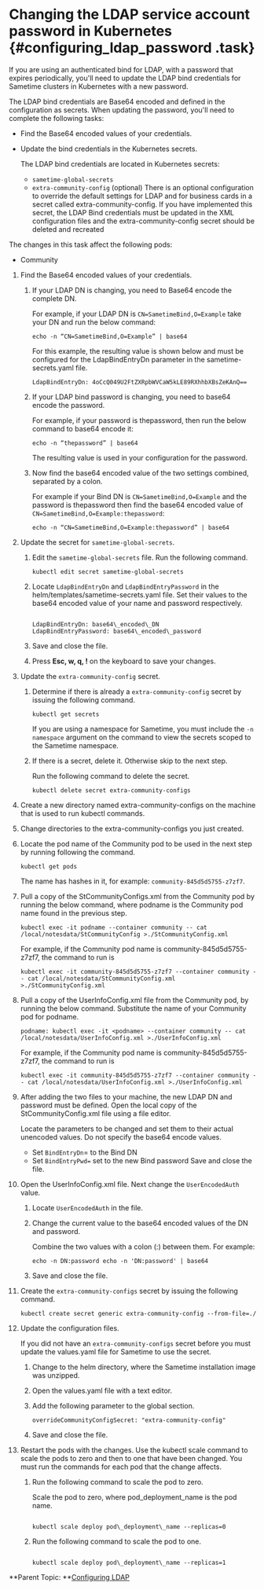 # Changing the LDAP service account password in Kubernetes {#configuring_ldap_password .task}

If you are using an authenticated bind for LDAP, with a password that expires periodically, you'll need to update the LDAP bind credentials for Sametime clusters in Kubernetes with a new password.

The LDAP bind credentials are Base64 encoded and defined in the configuration as secrets. When updating the password, you'll need to complete the following tasks:

-   Find the Base64 encoded values of your credentials.
-   Update the bind credentials in the Kubernetes secrets.

    The LDAP bind credentials are located in Kubernetes secrets:

    -   `sametime-global-secrets`
    -   `extra-community-config` \(optional\)
    There is an optional configuration to override the default settings for LDAP and for business cards in a secret called extra-community-config. If you have implemented this secret, the LDAP Bind credentials must be updated in the XML configuration files and the extra-community-config secret should be deleted and recreated


The changes in this task affect the following pods:

-   Community

1.  Find the Base64 encoded values of your credentials.

    1.  If your LDAP DN is changing, you need to Base64 encode the complete DN.

        For example, if your LDAP DN is `CN=SametimeBind,O=Example` take your DN and run the below command:

        ``` {#codeblock_umn_jds_5tb}
        echo -n “CN=SametimeBind,O=Example” | base64
        ```

        For this example, the resulting value is shown below and must be configured for the LdapBindEntryDn parameter in the sametime-secrets.yaml file.

        ``` {#codeblock_jbp_kds_5tb}
        LdapBindEntryDn: 4oCcQ049U2FtZXRpbWVCaW5kLE89RXhhbXBsZeKAnQ== 
        ```

    2.  If your LDAP bind password is changing, you need to base64 encode the password.

        For example, if your password is thepassword, then run the below command to base64 encode it:

        ``` {#codeblock_rz3_qds_5tb}
        echo -n “thepassword” | base64
        ```

        The resulting value is used in your configuration for the password.

    3.  Now find the base64 encoded value of the two settings combined, separated by a colon.

        For example if your Bind DN is `CN=SametimeBind,O=Example` and the password is thepassword then find the base64 encoded value of `CN=SametimeBind,O=Example:thepassword`:

        ``` {#codeblock_djw_tnj_5tb}
        echo -n “CN=SametimeBind,O=Example:thepassword” | base64 
        ```

2.  Update the secret for `sametime-global-secrets`.

    1.  Edit the `sametime-global-secrets` file. Run the following command.

        ``` {#codeblock_crt_rfs_5tb}
        kubectl edit secret sametime-global-secrets
        ```

    2.  Locate `LdapBindEntryDn` and `LdapBindEntryPassword` in the helm/templates/sametime-secrets.yaml file. Set their values to the base64 encoded value of your name and password respectively.

        ```
        
        LdapBindEntryDn: base64\_encoded\_DN 
        LdapBindEntryPassword: base64\_encoded\_password
        ```

    3.  Save and close the file.

    4.  Press **Esc, w, q, !** on the keyboard to save your changes.

3.  Update the `extra-community-config` secret.

    1.  Determine if there is already a `extra-community-config` secret by issuing the following command.

        ``` {#codeblock_w1g_dp2_vtb}
        kubectl get secrets 
        ```

        If you are using a namespace for Sametime, you must include the `-n namespace` argument on the command to view the secrets scoped to the Sametime namespace.

    2.  If there is a secret, delete it. Otherwise skip to the next step.

        Run the following command to delete the secret.

        ``` {#codeblock_gvp_pp2_vtb}
        kubectl delete secret extra-community-configs
        ```

4.  Create a new directory named extra-community-configs on the machine that is used to run kubectl commands.

5.  Change directories to the extra-community-configs you just created.

6.  Locate the pod name of the Community pod to be used in the next step by running following the command.

    ``` {#codeblock_ank_lkd_xtb}
    kubectl get pods
    ```

    The name has hashes in it, for example: `community-845d5d5755-z7zf7`.

7.  Pull a copy of the StCommunityConfigs.xml from the Community pod by running the below command, where podname is the Community pod name found in the previous step.

    ``` {#codeblock_v2k_wnx_wtb}
    kubectl exec -it podname --container community -- cat /local/notesdata/StCommunityConfig >./StCommunityConfig.xml 
    ```

    For example, if the Community pod name is community-845d5d5755-z7zf7, the command to run is

    ``` {#codeblock_njq_ykd_xtb}
    kubectl exec -it community-845d5d5755-z7zf7 --container community -- cat /local/notesdata/StCommunityConfig.xml >./StCommunityConfig.xml 
    ```

8.  Pull a copy of the UserInfoConfig.xml file from the Community pod, by running the below command. Substitute the name of your Community pod for podname.

    ``` {#codeblock_wtp_d4x_wtb}
    podname: kubectl exec -it <podname> --container community -- cat /local/notesdata/UserInfoConfig.xml >./UserInfoConfig.xml 
    ```

    For example, if the Community pod name is community-845d5d5755-z7zf7, the command to run is

    ``` {#codeblock_ldq_h4x_wtb}
    kubectl exec -it community-845d5d5755-z7zf7 --container community -- cat /local/notesdata/UserInfoConfig.xml >./UserInfoConfig.xml 
    ```

9.  After adding the two files to your machine, the new LDAP DN and password must be defined. Open the local copy of the StCommunityConfig.xml file using a file editor.

    Locate the parameters to be changed and set them to their actual unencoded values. Do not specify the base64 encode values.

    -   Set `BindEntryDn`= to the Bind DN
    -   Set `BindEntryPwd=` set to the new Bind password
    Save and close the file.

10. Open the UserInfoConfig.xml file. Next change the `UserEncodedAuth` value.

    1.  Locate `UserEncodedAuth` in the file.

    2.  Change the current value to the base64 encoded values of the DN and password.

        Combine the two values with a colon \(:\) between them. For example:

        ``` {#codeblock_fzv_1nd_xtb}
        echo -n DN:password echo -n 'DN:password' | base64
        ```

    3.  Save and close the file.

11. Create the `extra-community-configs` secret by issuing the following command.

    ``` {#codeblock_cn4_snd_xtb}
    kubectl create secret generic extra-community-config --from-file=./
    ```

12. Update the configuration files.

    If you did not have an `extra-community-configs` secret before you must update the values.yaml file for Sametime to use the secret.

    1.  Change to the helm directory, where the Sametime installation image was unzipped.

    2.  Open the values.yaml file with a text editor.

    3.  Add the following parameter to the global section.

        ``` {#codeblock_ics_x4d_xtb}
        overrideCommunityConfigSecret: "extra-community-config"
        ```

    4.  Save and close the file.

13. Restart the pods with the changes. Use the kubectl scale command to scale the pods to zero and then to one that have been changed. You must run the commands for each pod that the change affects.

    1.  Run the following command to scale the pod to zero.

        Scale the pod to zero, where pod\_deployment\_name is the pod name.

        ``` {#codeblock_cwz_mwc_d5b}
        
        kubectl scale deploy pod\_deployment\_name --replicas=0
        
        ```

    2.  Run the following command to scale the pod to one.

        ``` {#codeblock_i2c_4wc_d5b}
        
        kubectl scale deploy pod\_deployment\_name --replicas=1
        ```


**Parent Topic: **[Configuring LDAP](configuring_ldap.md)

